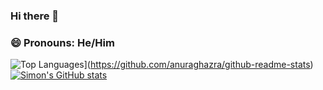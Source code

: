 ### Hi there 👋
### 😄  Pronouns: He/Him

![Top Languages](https://github-readme-stats.vercel.app/api/top-langs/?username=anuraghazra)](https://github.com/anuraghazra/github-readme-stats)
[![Simon's GitHub stats](https://github-readme-stats.vercel.app/api?username=sgao1202)](https://github.com/anuraghazra/github-readme-stats)
<!--
**sgao1202/sgao1202** is a ✨ _special_ ✨ repository because its `README.md` (this file) appears on your GitHub profile.

Here are some ideas to get you started:

- 🔭 I’m currently working on ...
- 🌱 I’m currently learning ...
- 👯 I’m looking to collaborate on ...
- 🤔 I’m looking for help with ...
- 💬 Ask me about ...
- 📫 How to reach me: ...
- 😄 Pronouns: ...
- ⚡ Fun fact: ...
-->
